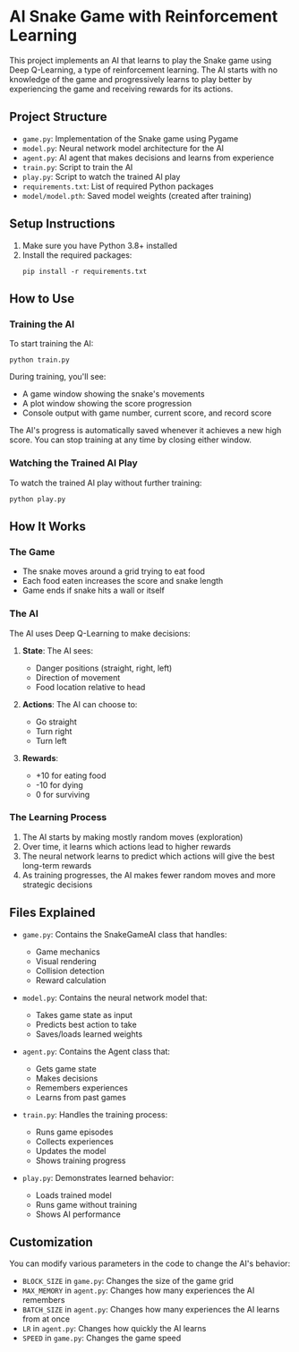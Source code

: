 # AI Snake Game with Reinforcement Learning

This project implements an AI that learns to play the Snake game using Deep Q-Learning, a type of reinforcement learning. The AI starts with no knowledge of the game and progressively learns to play better by experiencing the game and receiving rewards for its actions.

## Project Structure

- `game.py`: Implementation of the Snake game using Pygame
- `model.py`: Neural network model architecture for the AI
- `agent.py`: AI agent that makes decisions and learns from experience
- `train.py`: Script to train the AI
- `play.py`: Script to watch the trained AI play
- `requirements.txt`: List of required Python packages
- `model/model.pth`: Saved model weights (created after training)

## Setup Instructions

1. Make sure you have Python 3.8+ installed
2. Install the required packages:
   ```
   pip install -r requirements.txt
   ```

## How to Use

### Training the AI
To start training the AI:
```
python train.py
```
During training, you'll see:
- A game window showing the snake's movements
- A plot window showing the score progression
- Console output with game number, current score, and record score

The AI's progress is automatically saved whenever it achieves a new high score.
You can stop training at any time by closing either window.

### Watching the Trained AI Play
To watch the trained AI play without further training:
```
python play.py
```

## How It Works

### The Game
- The snake moves around a grid trying to eat food
- Each food eaten increases the score and snake length
- Game ends if snake hits a wall or itself

### The AI
The AI uses Deep Q-Learning to make decisions:
1. **State**: The AI sees:
   - Danger positions (straight, right, left)
   - Direction of movement
   - Food location relative to head

2. **Actions**: The AI can choose to:
   - Go straight
   - Turn right
   - Turn left

3. **Rewards**:
   - +10 for eating food
   - -10 for dying
   - 0 for surviving

### The Learning Process
1. The AI starts by making mostly random moves (exploration)
2. Over time, it learns which actions lead to higher rewards
3. The neural network learns to predict which actions will give the best long-term rewards
4. As training progresses, the AI makes fewer random moves and more strategic decisions

## Files Explained

- `game.py`: Contains the SnakeGameAI class that handles:
  - Game mechanics
  - Visual rendering
  - Collision detection
  - Reward calculation

- `model.py`: Contains the neural network model that:
  - Takes game state as input
  - Predicts best action to take
  - Saves/loads learned weights

- `agent.py`: Contains the Agent class that:
  - Gets game state
  - Makes decisions
  - Remembers experiences
  - Learns from past games

- `train.py`: Handles the training process:
  - Runs game episodes
  - Collects experiences
  - Updates the model
  - Shows training progress

- `play.py`: Demonstrates learned behavior:
  - Loads trained model
  - Runs game without training
  - Shows AI performance

## Customization

You can modify various parameters in the code to change the AI's behavior:
- `BLOCK_SIZE` in `game.py`: Changes the size of the game grid
- `MAX_MEMORY` in `agent.py`: Changes how many experiences the AI remembers
- `BATCH_SIZE` in `agent.py`: Changes how many experiences the AI learns from at once
- `LR` in `agent.py`: Changes how quickly the AI learns
- `SPEED` in `game.py`: Changes the game speed
